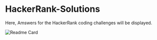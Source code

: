 # HackerRank-Solutions

Here, Amswers for the HackerRank coding challenges will be displayed.

![Readme Card](https://github-readme-stats.vercel.app/api/pin/?username=charankulal&repo=HackerRank-Solutions)
